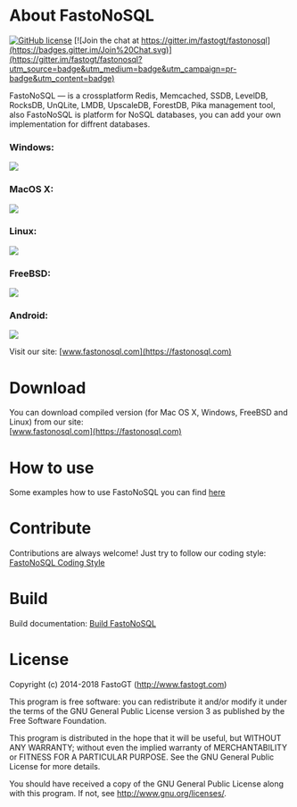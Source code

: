 About FastoNoSQL
===============
[![GitHub license](https://img.shields.io/badge/license-GPLv3-blue.svg)](https://raw.githubusercontent.com/fastogt/fastonosql/master/COPYRIGHT)
[![Join the chat at https://gitter.im/fastogt/fastonosql](https://badges.gitter.im/Join%20Chat.svg)](https://gitter.im/fastogt/fastonosql?utm_source=badge&utm_medium=badge&utm_campaign=pr-badge&utm_content=badge)

FastoNoSQL &mdash; is a crossplatform Redis, Memcached, SSDB, LevelDB, RocksDB, UnQLite, LMDB, UpscaleDB, ForestDB, Pika management tool, also FastoNoSQL is platform for NoSQL databases, you can add your own implementation for diffrent databases. <br />

<h3>Windows:</h3>
<img src=https://fastonosql.com/images/common/windows/main_window_windows_more.png>
<h3>MacOS X:</h3>
<img src=https://fastonosql.com/images/common/macosx/main_window_mac.png>
<h3>Linux:</h3>
<img src=https://fastonosql.com/images/common/linux/main_window_linux.png>
<h3>FreeBSD:</h3>
<img src=https://fastonosql.com/images/common/freebsd/main_window_freebsd.png>
<h3>Android:</h3>
<img src=https://fastonosql.com/images/common/android/main_window_android.png>

Visit our site: [www.fastonosql.com](https://fastonosql.com)

Download
========

You can download compiled version (for Mac OS X, Windows, FreeBSD and Linux) from our site:<br />
[www.fastonosql.com](https://fastonosql.com)

How to use
==========
Some examples how to use FastoNoSQL you can find [here](https://github.com/fastogt/fastonosql/wiki/How-to-use)

Contribute
==========
Contributions are always welcome! Just try to follow our coding style: [FastoNoSQL Coding Style](https://github.com/fasto/fastonosql/wiki/Coding-Style)

Build
=====

Build documentation: [Build FastoNoSQL](https://github.com/fasto/fastonosql/wiki/Build)

License
=======

Copyright (c) 2014-2018 FastoGT (http://www.fastogt.com)

This program is free software: you can redistribute it and/or modify
it under the terms of the GNU General Public License version 3 as 
published by the Free Software Foundation.

This program is distributed in the hope that it will be useful,
but WITHOUT ANY WARRANTY; without even the implied warranty of
MERCHANTABILITY or FITNESS FOR A PARTICULAR PURPOSE.  See the
GNU General Public License for more details.

You should have received a copy of the GNU General Public License
along with this program. If not, see <http://www.gnu.org/licenses/>.
